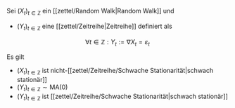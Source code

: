 Sei $(X_t)_{t \in \mathbb{Z}}$ ein [[zettel/Random Walk|Random Walk]] und
- $(Y_t)_{t \in \mathbb{Z}}$ eine [[zettel/Zeitreihe|Zeitreihe]] definiert als

$$
	\forall t \in \mathbb{Z} : Y_t := \nabla X_t = \varepsilon_t
$$

Es gilt
- $(X_t)_{t \in \mathbb{Z}}$ ist nicht-[[zettel/Zeitreihe/Schwache Stationarität|schwach stationär]]
- $(Y_t)_{t \in \mathbb{Z}} \sim \text{MA}(0)$
- $(Y_t)_{t \in \mathbb{Z}}$ ist [[zettel/Zeitreihe/Schwache Stationarität|schwach stationär]]